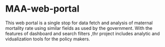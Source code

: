 # MAA-web-portal
This web portal is a single stop for data fetch and analysis of maternal mortality rate using similar fields as used by the government. With the features of dashboard and search filters ,thr project includes analytic and vidualization tools for the policy makers. 
